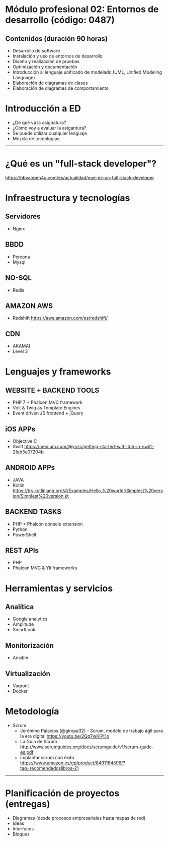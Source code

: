 # Módulo profesional 02: Entornos de desarrollo (código: 0487)
## Contenidos (duración 90 horas)

- Desarrollo de software
- Instalación y uso de entornos de desarrollo
- Diseño y realización de pruebas
- Optimización y documentación
- Introducción al lenguaje unificado de modelado (UML, Unified Modeling Language)
- Elaboración de diagramas de clases
- Elaboración de diagramas de comportamiento

# Introducción a ED

- ¿De qué va la asignatura?
- ¿Cómo voy a evaluar la asigantura?
- Se puede utilizar cualquier lenguaje
- Mezcla de tecnologías

--------------------

# ¿Qué es un "full-stack developer"?
https://bbvaopen4u.com/es/actualidad/que-es-un-full-stack-developer

# Infraestructura y tecnologías
## Servidores
- Nginx
## BBDD
- Percona
- Mysql
## NO-SQL
- Redis
## AMAZON AWS
- Redshift https://aws.amazon.com/es/redshift/
## CDN
- AKAMAI
- Level 3

# Lenguajes y frameworks
## WEBSITE + BACKEND TOOLS
- PHP 7 + Phalcon MVC framework
- Volt & Twig as Template Engines
- Event driven JS frontend + jQuery
## iOS APPs
- Objective C
- Swift https://medium.com/@ynzc/getting-started-with-tdd-in-swift-2fab3e07204b
## ANDROID APPs
- JAVA
- Kotlin https://try.kotlinlang.org/#/Examples/Hello,%20world!/Simplest%20version/Simplest%20version.kt
## BACKEND TASKS
- PHP + Phalcon console extension
- Python
- PowerShell
## REST APIs
- PHP
- Phalcon MVC & Yii frameworks

# Herramientas y servicios
## Analítica
- Google analytics
- Amplitude
- SmartLook
## Monitorización
- Ansible
## Virtualización
- Vagrant
- Docker

# Metodología
- Scrum 
  - Jerónimo Palacios (@giropa32) - Scrum, modelo de trabajo ágil para la era digital https://youtu.be/2Qq7wKIPt1o
  - La Guía de Scrum http://www.scrumguides.org/docs/scrumguide/v1/scrum-guide-es.pdf
  - Implantar scrum con éxito https://www.amazon.es/gp/product/8491164596/?tag=recomendadoslibros-21

--------------------

# Planificación de proyectos (entregas)
- Diagramas (desde procesos empresariales hasta mapas de red)
- Ideas
- Interfaces
- Bloques
